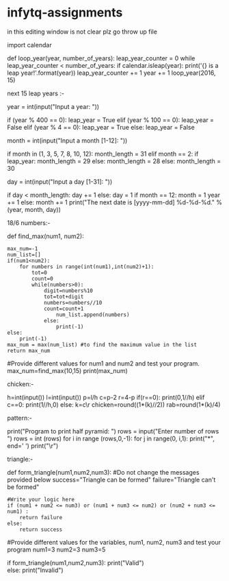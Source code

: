 # infytq-assignments

in this editing window is not clear plz go throw up file

import calendar


def loop_year(year, number_of_years):
    leap_year_counter = 0
    while leap_year_counter < number_of_years:
        if calendar.isleap(year):
            print('{} is a leap year!'.format(year))
            leap_year_counter += 1
        year += 1
loop_year(2016, 15)





next 15 leap years :-



year = int(input("Input a year: "))

if (year % 400 == 0):
    leap_year = True
elif (year % 100 == 0):
    leap_year = False
elif (year % 4 == 0):
    leap_year = True
else:
    leap_year = False

month = int(input("Input a month [1-12]: "))

if month in (1, 3, 5, 7, 8, 10, 12):
    month_length = 31
elif month == 2:
    if leap_year:
        month_length = 29
    else:
        month_length = 28
else:
    month_length = 30


day = int(input("Input a day [1-31]: "))

if day < month_length:
    day += 1
else:
    day = 1
    if month == 12:
        month = 1
        year += 1
    else:
        month += 1
print("The next date is [yyyy-mm-dd] %d-%d-%d." % (year, month, day))
















18/6
numbers:- 

def find_max(num1, num2):

    max_num=-1
    num_list=[] 
    if(num1<num2): 
        for numbers in range(int(num1),int(num2)+1): 
            tot=0
            count=0
            while(numbers>0): 
                digit=numbers%10
                tot=tot+digit 
                numbers=numbers//10 
                count=count+1
                    num_list.append(numbers) 
                else:
                    print(-1)
    else:
        print(-1)
    max_num = max(num_list) #to find the maximum value in the list
    return max_num

#Provide different values for num1 and num2 and test your program.
max_num=find_max(10,15)
print(max_num)





chicken:-

h=int(input())
l=int(input())
p=l/h
c=p-2
r=4-p
if(r==0):
    print(0,1//h)
    elif c==0:
        print(1//h,0)
        else:
            k=c\r
            chicken=round((1*(k)//2))
            rab=round(1*(k)/4)



pattern:-

print("Program to print half pyramid: ")
rows = input("Enter number of rows ")
rows = int (rows)
for i in range (rows,0,-1):
    for j in range(0, i,1):
        print("*", end=' ')
    print("\r")




triangle:-

def form_triangle(num1,num2,num3):
    #Do not change the messages provided below
    success="Triangle can be formed"
    failure="Triangle can't be formed"

    #Write your logic here
    if (num1 + num2 <= num3) or (num1 + num3 <= num2) or (num2 + num3 <= num1) : 
        return failure
    else: 
        return success     
#Provide different values for the variables, num1, num2, num3 and test your program
num1=3
num2=3
num3=5

if form_triangle(num1,num2,num3):
    print("Valid")  
else: 
    print("Invalid") 





